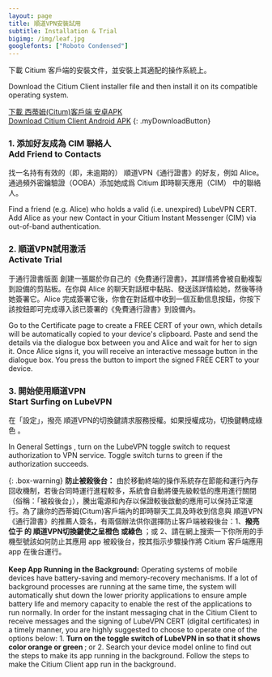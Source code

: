 ```yaml
---
layout: page
title: 順道VPN安裝試用
subtitle: Installation & Trial
bigimg: /img/leaf.jpg
googlefonts: ["Roboto Condensed"]
---
```


下載 Citium 客戶端的安裝文件，並安裝上其適配的操作系統上。

Download the Citium Client installer file and then install it on its compatible operating system.

<a href="https://www.unicorn001.tk/uploads/citium.apk"><i class="fa fa-download" aria-hidden="true"></i> 下載 西蒂姆(Citum)客戶端 安卓APK</a><br><a href="https://www.unicorn001.tk/uploads/citium.apk"><i class="fa fa-download" aria-hidden="true"></i> Download Citium Client Android APK</a>
{: .myDownloadButton}

### 1. <i class="fa fa-user-plus" aria-hidden="true"></i> 添加好友成為 CIM 聯絡人<br>Add Friend to Contacts

找一名持有有效的（即，未逾期的）<i class='fa fa-rocket' style='color:DimGrey'></i> 順道VPN《通行證書》的好友，例如 Alice。通過頻外密鑰驗證（OOBA）添加她成爲 Citium 即時聊天應用（CIM）<i class='fa fa-envelope-o' style='color:blue'></i> 中的聯絡人。

Find a friend (e.g. Alice) who holds a valid (i.e. unexpired) <i class='fa fa-rocket' style='color:DimGrey'></i> LubeVPN CERT. Add Alice as your new Contact in your Citium Instant Messenger (CIM) <i class='fa fa-envelope-o' style='color:blue'></i> via out-of-band authentication.

### 2. <i class="fa fa-plug" aria-hidden="true"></i> 順道VPN試用激活<br>Activate Trial

于通行證書版面  <i class='fa fa-certificate' style='color:blue'></i> 創建一張屬於你自己的《免費通行證書》，其詳情將會被自動複製到設備的剪贴板。在你與 Alice 的聊天對話框中黏貼、發送該詳情給她，然後等待她簽署它。Alice 完成簽署它後，你會在對話框中收到一個互動信息按鈕，你按下該按鈕即可完成導入該已簽署的《免費通行證書》到設備內。

Go to the Certificate page  <i class='fa fa-certificate' style='color:blue'></i> to create a FREE CERT of your own, which details will be automatically copied to your device's clipboard. Paste and send the details via the dialogue box between you and Alice and wait for her to sign it. Once Alice signs it, you will receive	an interactive message button in the dialogue box. You press the button to import the signed FREE CERT to your device.

### 3. <i class='fa fa-rocket'></i> 開始使用順道VPN<br>Start Surfing on LubeVPN

在「設定」<i class='fa fa-cogs' style='color:blue'></i>，撥亮<i class='fa fa-rocket' style='color:DimGrey'></i> 順道VPN的切換鍵請求服務授權。如果授權成功，切換鍵轉成綠色 <i class='fa fa-toggle-on' style='color:green'></i>。

In General Settings <i class='fa fa-cogs' style='color:blue'></i>, turn on the <i class='fa fa-rocket' style='color:DimGrey'></i> LubeVPN toggle switch to request authorization to VPN service. Toggle switch turns to green <i class='fa fa-toggle-on' style='color:green'></i> if the authorization succeeds.

{: .box-warning}
**防止被殺後台：** 由於移動終端的操作系統存在節能和運行內存回收機制，若後台同時運行進程較多，系統會自動將優先級較低的應用進行關閉（俗稱：「被殺後台」），騰出電源和內存以保證較後啟動的應用可以保持正常運行。為了讓你的西蒂姆(Citum)客戶端內的即時聊天工具及時收到信息與<i class='fa fa-rocket' style='color:DimGrey'></i> 順道VPN《通行證書》的推薦人簽名，有兩個辦法供你選擇防止客戶端被殺後台：1、**撥亮位于 <i class='fa fa-cogs' style='color:blue'></i> 的<i class='fa fa-rocket' style='color:DimGrey'></i> 順道VPN切換鍵使之呈橙色 <i class='fa fa-toggle-on' style='color:#ff6d12'></i> 或綠色  <i class='fa fa-toggle-on' style='color:green'></i>**；或 2、請在網上搜索一下你所用的手機型號該如何防止其應用 app 被殺後台，按其指示步驟操作將 Citium 客戶端應用 app 在後台運行。
<br><br>
**Keep App Running in the Background:** Operating systems of mobile devices have battery-saving and memory-recovery mechanisms. If a lot of background processes are running at the same time, the system will automatically shut down the lower priority applications to ensure ample battery life and memory capacity to enable the rest of the applications to run normally. In order for the instant messaging chat in the Citium Client to receive messages and the signing of <i class='fa fa-rocket' style='color:DimGrey'></i> LubeVPN CERT (digital certificates) in a timely manner, you are highly suggested to choose to operate one of the options below: 1. **Turn on the toggle switch of <i class='fa fa-rocket' style='color:DimGrey'></i> LubeVPN in <i class='fa fa-cogs' style='color:blue'></i> so that it shows color orange <i class='fa fa-toggle-on' style='color:#ff6d12'></i> or green <i class='fa fa-toggle-on' style='color:green'></i>**; or 2. Search your device model online to find out the steps to make its app running in the background. Follow the steps to make the Citium Client app run in the background.
